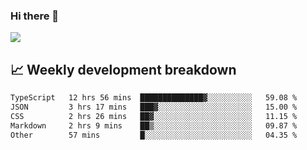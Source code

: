 ### Hi there 👋
<img align="center" src="https://github-readme-stats.vercel.app/api?username=Tumao727&show_icons=true&hide_title=true&theme=dracula" />


## 📈 Weekly development breakdown
<!--START_SECTION:waka-->

```txt
TypeScript   12 hrs 56 mins  ██████████████▓░░░░░░░░░░   59.08 %
JSON         3 hrs 17 mins   ███▓░░░░░░░░░░░░░░░░░░░░░   15.00 %
CSS          2 hrs 26 mins   ██▓░░░░░░░░░░░░░░░░░░░░░░   11.15 %
Markdown     2 hrs 9 mins    ██▒░░░░░░░░░░░░░░░░░░░░░░   09.87 %
Other        57 mins         █░░░░░░░░░░░░░░░░░░░░░░░░   04.35 %
```

<!--END_SECTION:waka-->